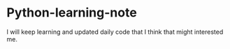# Python-learning-note
I will keep learning and updated daily code that I think that might interested me.
